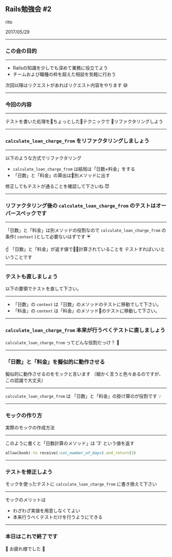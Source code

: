 ## Rails勉強会 #2

rito

2017/05/29

---

### この会の目的
- - -
- Railsの知識を少しでも深めて業務に役立てよう
- チームおよび職種の枠を超えた相談を気軽に行おう

次回以降はリクエストがあればリクエスト内容をやります :smile:

---

### 今回の内容
- - -
テストを書いた処理をちょっとしたテクニックで
リファクタリングしよう

---
### `calculate_loan_charge_from` をリファクタリングしましょう
- - -
以下のような方式でリファクタリング
- `calculate_loan_charge_from` は結局は「日数×料金」をする
- 「日数」と「料金」の算出は別メソッドに出す

修正してもテストが通ることを確認して下さいね :smiling_imp:

---
### リファクタリング後の `calculate_loan_charge_from` のテストはオーバースペックです
- - -
「日数」と「料金」は別メソッドの役割なので 
`calculate_loan_charge_from` の
条件( `context` )として必要ないはずです :umbrella:

 :point_up: 「日数」と「料金」が返す値で計算されていることを
 テストすればいいということです

---
### テストも直しましょう
以下の要領でテストを直して下さい。

- - -
- 「日数」の `context` は「日数」のメソッドのテストに移動でして下さい。
- 「料金」の `context` は「料金」のメソッドのテストに移動して下さい。

---
### `calculate_loan_charge_from` 本来が行うべくテストに直しましょう
`calculate_loan_charge_from` ってどんな役割だっけ？ :thinking:

---
### 「日数」と「料金」を擬似的に動作させる
擬似的に動作させるのをモックと言います
（細かく言うと色々あるのですが、この認識で大丈夫）
- - -
`calculate_loan_charge_from` は
「日数」と「料金」の掛け算のが役割です :bulb:

---
### モックの作り方
実際のモックの作成方法
- - -
このように書くと「日数計算のメソッド」は '3' という値を返す
```ruby
allow(book).to receive(:cal_number_of_days).and_return(3)
```

---
### テストを修正しよう
モックを使ったテストに `calculate_loan_charge_from` に書き換えて下さい
- - -
モックのメリットは
- わざわざ実値を用意しなくてよい
- 本来行うべくテストだけを行うようにできる

---
### 本日はこれで終了です
 :clap: お疲れ様でした :clap:
